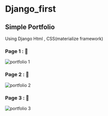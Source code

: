 # Django_first
 ##  Simple Portfolio
 Using Django Html , CSS(materialize framework) 
 
### Page 1 : 🎉
 
 ![portfolio 1](https://user-images.githubusercontent.com/54662528/93456824-d7400c00-f8fb-11ea-9649-1c175a77ce6d.png)
 
 ### Page 2 : 🎉

![portfolio 2](https://user-images.githubusercontent.com/54662528/93456845-dc9d5680-f8fb-11ea-854c-7f7baf65cd43.png)

### Page 3 : 🎉

![portfolio 3](https://user-images.githubusercontent.com/54662528/93456868-e1faa100-f8fb-11ea-9321-89253e70f7eb.png)

